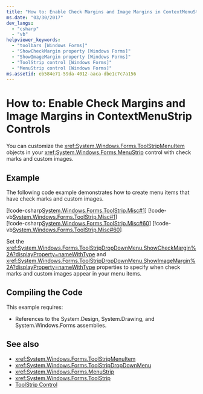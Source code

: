 ```yaml
---
title: "How to: Enable Check Margins and Image Margins in ContextMenuStrip Controls"
ms.date: "03/30/2017"
dev_langs: 
  - "csharp"
  - "vb"
helpviewer_keywords: 
  - "toolbars [Windows Forms]"
  - "ShowCheckMargin property [Windows Forms]"
  - "ShowImageMargin property [Windows Forms]"
  - "ToolStrip control [Windows Forms]"
  - "MenuStrip control [Windows Forms]"
ms.assetid: eb584e71-59da-4012-aaca-dbe1c7c7a156
---
```

# How to: Enable Check Margins and Image Margins in ContextMenuStrip Controls
You can customize the <xref:System.Windows.Forms.ToolStripMenuItem> objects in your <xref:System.Windows.Forms.MenuStrip> control with check marks and custom images.  
  
## Example  
 The following code example demonstrates how to create menu items that have check marks and custom images.  
  
 [!code-csharp[System.Windows.Forms.ToolStrip.Misc#1](~/samples/snippets/csharp/VS_Snippets_Winforms/System.Windows.Forms.ToolStrip.Misc/CS/Program.cs#1)]
 [!code-vb[System.Windows.Forms.ToolStrip.Misc#1](~/samples/snippets/visualbasic/VS_Snippets_Winforms/System.Windows.Forms.ToolStrip.Misc/VB/Program.vb#1)]  
[!code-csharp[System.Windows.Forms.ToolStrip.Misc#60](~/samples/snippets/csharp/VS_Snippets_Winforms/System.Windows.Forms.ToolStrip.Misc/CS/Program.cs#60)]
[!code-vb[System.Windows.Forms.ToolStrip.Misc#60](~/samples/snippets/visualbasic/VS_Snippets_Winforms/System.Windows.Forms.ToolStrip.Misc/VB/Program.vb#60)]  
  
 Set the <xref:System.Windows.Forms.ToolStripDropDownMenu.ShowCheckMargin%2A?displayProperty=nameWithType> and <xref:System.Windows.Forms.ToolStripDropDownMenu.ShowImageMargin%2A?displayProperty=nameWithType> properties to specify when check marks and custom images appear in your menu items.  
  
## Compiling the Code  
 This example requires:  
  
- References to the System.Design, System.Drawing, and System.Windows.Forms assemblies.  
  
## See also

- <xref:System.Windows.Forms.ToolStripMenuItem>
- <xref:System.Windows.Forms.ToolStripDropDownMenu>
- <xref:System.Windows.Forms.MenuStrip>
- <xref:System.Windows.Forms.ToolStrip>
- [ToolStrip Control](toolstrip-control-windows-forms.md)
